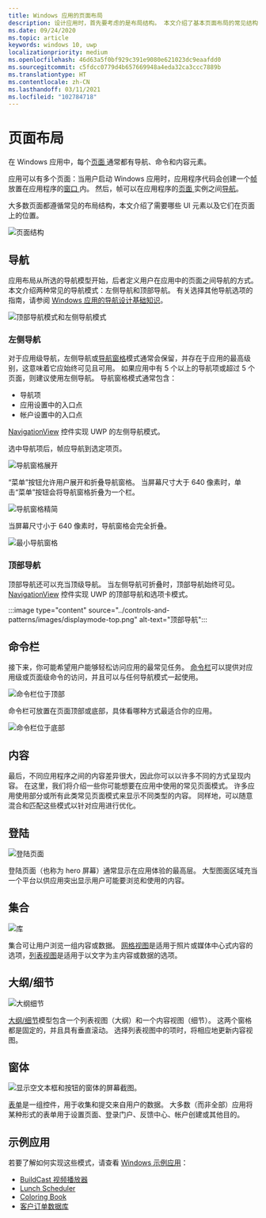 ```yaml
---
title: Windows 应用的页面布局
description: 设计应用时，首先要考虑的是布局结构。 本文介绍了基本页面布局的常见结构，其中包括你需要的 UI 元素以及它们在页面上的位置。 在 Windows 应用中，每个页面通常都有导航、命令和内容元素。
ms.date: 09/24/2020
ms.topic: article
keywords: windows 10, uwp
localizationpriority: medium
ms.openlocfilehash: 46d63a5f0bf929c391e9080e621023dc9eaafdd0
ms.sourcegitcommit: c5fdcc0779d4b657669948a4eda32ca3ccc7889b
ms.translationtype: HT
ms.contentlocale: zh-CN
ms.lasthandoff: 03/11/2021
ms.locfileid: "102784718"
---
```

# <a name="page-layout"></a>页面布局

在 Windows 应用中，每个[页面  ](/uwp/api/Windows.UI.Xaml.Controls.Page)通常都有导航、命令和内容元素。 

应用可以有多个页面：当用户启动 Windows 应用时，应用程序代码会创建一个[帧  ](/uwp/api/Windows.UI.Xaml.Controls.Frame)放置在应用程序的[窗口  ](/uwp/api/windows.ui.xaml.window)内。 然后，帧可以在应用程序的[页面  ](/uwp/api/Windows.UI.Xaml.Controls.Page)实例之间[导航](../basics/navigate-between-two-pages.md)。 

大多数页面都遵循常见的布局结构，本文介绍了需要哪些 UI 元素以及它们在页面上的位置。 

![页面结构](images/page-components.svg)

## <a name="navigation"></a>导航
应用布局从所选的导航模型开始，后者定义用户在应用中的页面之间导航的方式。 本文介绍两种常见的导航模式：左侧导航和顶部导航。 有关选择其他导航选项的指南，请参阅 [Windows 应用的导航设计基础知识](../basics/navigation-basics.md)。

![顶部导航模式和左侧导航模式](images/top-left-nav.svg)

### <a name="left-nav"></a>左侧导航
对于应用级导航，左侧导航或[导航窗格](../controls-and-patterns/navigationview.md)模式通常会保留，并存在于应用的最高级别，这意味着它应始终可见且可用。 如果应用中有 5 个以上的导航项或超过 5 个页面，则建议使用左侧导航。 导航窗格模式通常包含：
- 导航项
- 应用设置中的入口点
- 帐户设置中的入口点

[NavigationView](/uwp/api/windows.ui.xaml.controls.navigationview) 控件实现 UWP 的左侧导航模式。

选中导航项后，帧应导航到选定项页。

![导航窗格展开](images/navview-expanded.svg)

“菜单”按钮允许用户展开和折叠导航窗格。 当屏幕尺寸大于 640 像素时，单击“菜单”按钮会将导航窗格折叠为一个栏。

![导航窗格精简](images/navview-compact.svg)

当屏幕尺寸小于 640 像素时，导航窗格会完全折叠。

![最小导航窗格](images/navview-minimal.svg)

### <a name="top-nav"></a>顶部导航

顶部导航还可以充当顶级导航。 当左侧导航可折叠时，顶部导航始终可见。 [NavigationView](../controls-and-patterns/navigationview.md) 控件实现 UWP 的顶部导航和选项卡模式。

:::image type="content" source="../controls-and-patterns/images/displaymode-top.png" alt-text="顶部导航":::

## <a name="command-bar"></a>命令栏

接下来，你可能希望用户能够轻松访问应用的最常见任务。 [命令栏](../controls-and-patterns/app-bars.md)可以提供对应用级或页面级命令的访问，并且可以与任何导航模式一起使用。

![命令栏位于顶部 ](images/app-bar-desktop.svg)

命令栏可放置在页面顶部或底部，具体看哪种方式最适合你的应用。

![命令栏位于底部](images/app-bar-mobile.svg)

## <a name="content"></a>内容

最后，不同应用程序之间的内容差异很大，因此你可以以许多不同的方式呈现内容。 在这里，我们将介绍一些你可能想要在应用中使用的常见页面模式。 许多应用使用部分或所有此类常见页面模式来显示不同类型的内容。 同样地，可以随意混合和匹配这些模式以针对应用进行优化。

## <a name="landing"></a>登陆

![登陆页面](images/hero-screen.svg)

登陆页面（也称为 hero 屏幕）通常显示在应用体验的最高层。 大型图面区域充当一个平台以供应用突出显示用户可能要浏览和使用的内容。

## <a name="collections"></a>集合

![库](images/gridview.svg)

集合可让用户浏览一组内容或数据。 [网格视图](../controls-and-patterns/item-templates-gridview.md)是适用于照片或媒体中心式内容的选项，[列表视图](../controls-and-patterns/item-templates-listview.md)是适用于以文字为主内容或数据的选项。

## <a name="masterdetail"></a>大纲/细节

![大纲细节](images/master-detail.svg)

[大纲/细节](../controls-and-patterns/master-details.md)模型包含一个列表视图（大纲）和一个内容视图（细节）。 这两个窗格都是固定的，并且具有垂直滚动。 选择列表视图中的项时，将相应地更新内容视图。 

## <a name="forms"></a>窗体
![显示空文本框和按钮的窗体的屏幕截图。](images/form.svg)

[表单](../controls-and-patterns/forms.md)是一组控件，用于收集和提交来自用户的数据。 大多数（而非全部）应用将某种形式的表单用于设置页面、登录门户、反馈中心、帐户创建或其他目的。 

## <a name="sample-apps"></a>示例应用
若要了解如何实现这些模式，请查看 [Windows 示例应用](https://developer.microsoft.com/windows/samples)：
- [BuildCast 视频播放器](https://github.com/Microsoft/BuildCast)
- [Lunch Scheduler](https://github.com/Microsoft/Windows-appsample-lunch-scheduler)
- [Coloring Book](https://github.com/Microsoft/Windows-appsample-coloringbook)
- [客户订单数据库](https://github.com/Microsoft/Windows-appsample-customers-orders-database)
